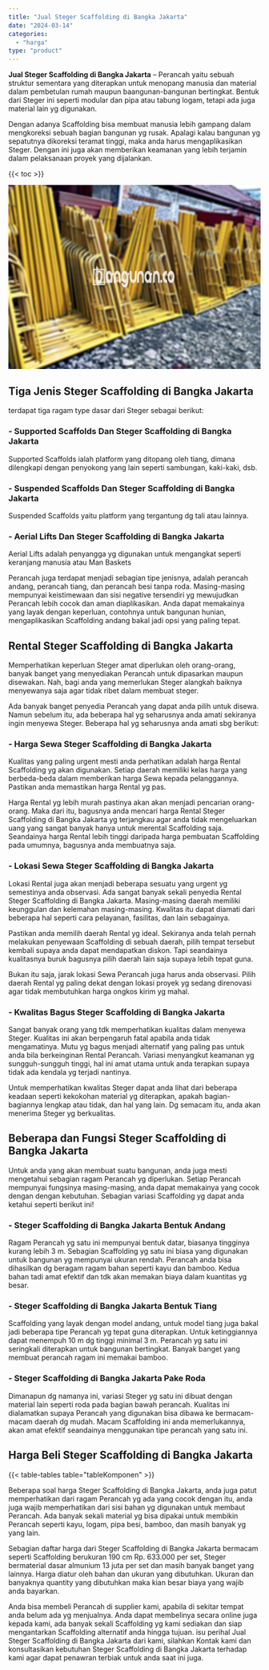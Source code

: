 ```yaml
---
title: "Jual Steger Scaffolding di Bangka Jakarta"
date: "2024-03-14"
categories: 
  - "harga"
type: "product"
---
```


**Jual Steger Scaffolding di Bangka Jakarta** – Perancah yaitu sebuah struktur sementara yang diterapkan untuk menopang manusia dan material dalam pembetulan rumah maupun baangunan-bangunan bertingkat. Bentuk dari Steger ini seperti modular dan pipa atau tabung logam, tetapi ada juga material lain yg digunakan.

Dengan adanya Scaffolding bisa membuat manusia lebih gampang dalam mengkoreksi sebuah bagian bangunan yg rusak. Apalagi kalau bangunan yg sepatutnya dikoreksi teramat tinggi, maka anda harus mengaplikasikan Steger. Dengan ini juga akan memberikan keamanan yang lebih terjamin dalam pelaksanaan proyek yang dijalankan.

{{< toc >}}

![Jual Steger Scaffolding di Bangka Jakarta](/images/sewa-scaffolding-steger-26.png)

## Tiga Jenis Steger Scaffolding di Bangka Jakarta

terdapat tiga ragam type dasar dari Steger sebagai berikut:

### \- Supported Scaffolds Dan Steger Scaffolding di Bangka Jakarta

Supported Scaffolds ialah platform yang ditopang oleh tiang, dimana dilengkapi dengan penyokong yang lain seperti sambungan, kaki-kaki, dsb.

### \- Suspended Scaffolds Dan Steger Scaffolding di Bangka Jakarta

Suspended Scaffolds yaitu platform yang tergantung dg tali atau lainnya.

### \- Aerial Lifts Dan Steger Scaffolding di Bangka Jakarta

Aerial Lifts adalah penyangga yg digunakan untuk mengangkat seperti keranjang manusia atau Man Baskets

Perancah juga terdapat menjadi sebagian tipe jenisnya, adalah perancah andang, perancah tiang, dan perancah besi tanpa roda. Masing-masing mempunyai keistimewaan dan sisi negative tersendiri yg mewujudkan Perancah lebih cocok dan aman diaplikasikan. Anda dapat memakainya yang layak dengan keperluan, contohnya untuk bangunan hunian, mengaplikasikan Scaffolding andang bakal jadi opsi yang paling tepat.

## Rental Steger Scaffolding di Bangka Jakarta

Memperhatikan keperluan Steger amat diperlukan oleh orang-orang, banyak banget yang menyediakan Perancah untuk dipasarkan maupun disewakan. Nah, bagi anda yang memerlukan Steger alangkah baiknya menyewanya saja agar tidak ribet dalam membuat steger.

Ada banyak banget penyedia Perancah yang dapat anda pilih untuk disewa. Namun sebelum itu, ada beberapa hal yg seharusnya anda amati sekiranya ingin menyewa Steger. Beberapa hal yg seharusnya anda amati sbg berikut:

### \- Harga Sewa Steger Scaffolding di Bangka Jakarta

Kualitas yang paling urgent mesti anda perhatikan adalah harga Rental Scaffolding yg akan digunakan. Setiap daerah memiliki kelas harga yang berbeda-beda dalam memberikan harga Sewa kepada pelanggannya. Pastikan anda memastikan harga Rental yg pas.

Harga Rental yg lebih murah pastinya akan akan menjadi pencarian orang-orang. Maka dari itu, bagusnya anda mencari harga Rental Steger Scaffolding di Bangka Jakarta yg terjangkau agar anda tidak mengeluarkan uang yang sangat banyak hanya untuk merental Scaffolding saja. Seandainya harga Rental lebih tinggi daripada harga pembuatan Scaffolding pada umumnya, bagusnya anda membuatnya saja.

### \- Lokasi Sewa Steger Scaffolding di Bangka Jakarta

Lokasi Rental juga akan menjadi beberapa sesuatu yang urgent yg semestinya anda observasi. Ada sangat banyak sekali penyedia Rental Steger Scaffolding di Bangka Jakarta. Masing-masing daerah memiliki keunggulan dan kelemahan masing-masing. Kwalitas itu dapat diamati dari beberapa hal seperti cara pelayanan, fasilitas, dan lain sebagainya.

Pastikan anda memilih daerah Rental yg ideal. Sekiranya anda telah pernah melakukan penyewaan Scaffolding di sebuah daerah, pilih tempat tersebut kembali supaya anda dapat mendapatkan diskon. Tapi seandainya kualitasnya buruk bagusnya pilih daerah lain saja supaya lebih tepat guna.

Bukan itu saja, jarak lokasi Sewa Perancah juga harus anda observasi. Pilih daerah Rental yg paling dekat dengan lokasi proyek yg sedang direnovasi agar tidak membutuhkan harga ongkos kirim yg mahal.

### \- Kwalitas Bagus Steger Scaffolding di Bangka Jakarta

Sangat banyak orang yang tdk memperhatikan kualitas dalam menyewa Steger. Kualitas ini akan berpengaruh fatal apabila anda tidak mengamatinya. Mutu yg bagus menjadi alternatif yang paling pas untuk anda bila berkeinginan Rental Perancah. Variasi menyangkut keamanan yg sungguh-sungguh tinggi, hal ini amat utama untuk anda terapkan supaya tidak ada kendala yg terjadi nantinya.

Untuk memperhatikan kwalitas Steger dapat anda lihat dari beberapa keadaan seperti kekokohan material yg diterapkan, apakah bagian-bagiannya lengkap atau tidak, dan hal yang lain. Dg semacam itu, anda akan menerima Steger yg berkualitas.

## Beberapa dan Fungsi Steger Scaffolding di Bangka Jakarta

Untuk anda yang akan membuat suatu bangunan, anda juga mesti mengetahui sebagian ragam Perancah yg diperlukan. Setiap Perancah mempunyai fungsinya masing-masing, anda dapat memakainya yang cocok dengan dengan kebutuhan. Sebagian variasi Scaffolding yg dapat anda ketahui seperti berikut ini!

### \- Steger Scaffolding di Bangka Jakarta Bentuk Andang

Ragam Perancah yg satu ini mempunyai bentuk datar, biasanya tingginya kurang lebih 3 m. Sebagian Scaffolding yg satu ini biasa yang digunakan untuk bangunan yg mempunyai ukuran rendah. Perancah anda bisa dihasilkan dg beragam ragam bahan seperti kayu dan bamboo. Kedua bahan tadi amat efektif dan tdk akan memakan biaya dalam kuantitas yg besar.

### \- Steger Scaffolding di Bangka Jakarta Bentuk Tiang

Scaffolding yang layak dengan model andang, untuk model tiang juga bakal jadi beberapa tipe Perancah yg tepat guna diterapkan. Untuk ketinggiannya dapat menempuh 10 m dg tinggi minimal 3 m. Perancah yg satu ini seringkali diterapkan untuk bangunan bertingkat. Banyak banget yang membuat perancah ragam ini memakai bamboo.

### \- Steger Scaffolding di Bangka Jakarta Pake Roda

Dimanapun dg namanya ini, variasi Steger yg satu ini dibuat dengan material lain seperti roda pada bagian bawah perancah. Kualitas ini dialamatkan supaya Perancah yang digunakan bisa dibawa ke bermacam-macam daerah dg mudah. Macam Scaffolding ini anda memerlukannya, akan amat efektif seandainya menggunakan tipe perancah yang satu ini.

## Harga Beli Steger Scaffolding di Bangka Jakarta

{{< table-tables table="tableKomponen" >}}

Beberapa soal harga Steger Scaffolding di Bangka Jakarta, anda juga patut memperhatikan dari ragam Perancah yg ada yang cocok dengan itu, anda juga wajib memperhatikan dari sisi bahan yg digunakan untuk membaut Perancah. Ada banyak sekali material yg bisa dipakai untuk membikin Perancah seperti kayu, logam, pipa besi, bamboo, dan masih banyak yg yang lain.

Sebagian daftar harga dari Steger Scaffolding di Bangka Jakarta bermacam seperti Scaffolding berukuran 190 cm Rp. 633.000 per set, Steger bermaterial dasar almunium 13 juta per set dan masih banyak banget yang lainnya. Harga diatur oleh bahan dan ukuran yang dibutuhkan. Ukuran dan banyaknya quantity yang dibutuhkan maka kian besar biaya yang wajib anda bayarkan.

Anda bisa membeli Perancah di supplier kami, apabila di sekitar tempat anda belum ada yg menjualnya. Anda dapat membelinya secara online juga kepada kami, ada banyak sekali Scaffolding yg kami sediakan dan siap mengantarkan Scaffolding alternatif anda hingga tujuan. isu perihal Jual Steger Scaffolding di Bangka Jakarta dari kami, silahkan Kontak kami dan konsultasikan kebutuhan Steger Scaffolding di Bangka Jakarta terhadap kami agar dapat penawran terbiak untuk anda saat ini juga.
